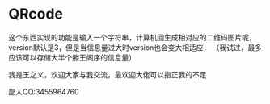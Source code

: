# QRcode
这个东西实现的功能是输入一个字符串，计算机回生成相对应的二维码图片呢，version默认是3，但是当信息量过大时version也会变大相适应，
（我试过，最多应该可以存储大半个滕王阁序的信息量）

我是王之义，欢迎大家与我交流，最欢迎大佬可以指正我的不足

鄙人QQ:3455964760
